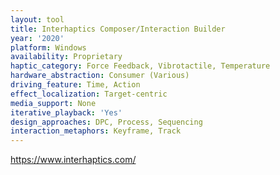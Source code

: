 ```yaml
---
layout: tool
title: Interhaptics Composer/Interaction Builder
year: '2020'
platform: Windows
availability: Proprietary
haptic_category: Force Feedback, Vibrotactile, Temperature
hardware_abstraction: Consumer (Various)
driving_feature: Time, Action
effect_localization: Target-centric
media_support: None
iterative_playback: 'Yes'
design_approaches: DPC, Process, Sequencing
interaction_metaphors: Keyframe, Track
---
```

https://www.interhaptics.com/